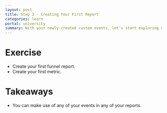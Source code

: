 ```yaml
---
layout: post
title: Step 3 - Creating Your First Report
categories: learn
portal: university
summary: With your newly-created custom events, let's start exploring different ways to visualize their data.
---
```

<div id="wistia_4bf05cd105" class="wistia_embed wistia-embed" data-video-width="640" data-video-height="400"></div>

# Exercise

* Create your first funnel report.
* Create your first metric.

# Takeaways

* You can make use of any of your events in any of your reports.

<script charset="ISO-8859-1" src="http://fast.wistia.com/static/E-v1.js">
</script>
<script type="text/javascript">
loadKMTrackableVideo("4bf05cd105", "Introduction to Metrics");
</script>
